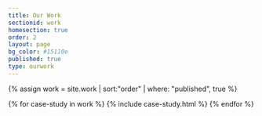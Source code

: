 ```yaml
---
title: Our Work
sectionid: work
homesection: true
order: 2
layout: page
bg_color: #15110e
published: true
type: ourwork
---
```


{% assign work = site.work | sort:"order" | where: "published", true %}

{% for case-study in work %}
  {% include case-study.html %}
{% endfor %}
